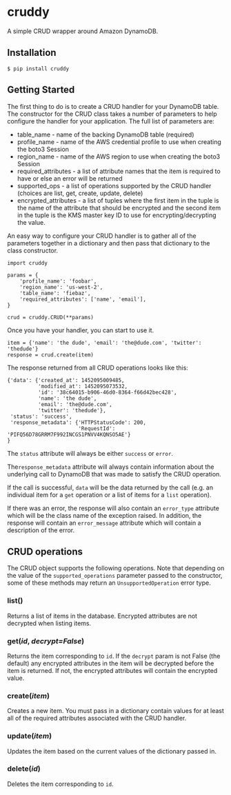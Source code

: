 # cruddy

A simple CRUD wrapper around Amazon DynamoDB.

## Installation

```
$ pip install cruddy
```

## Getting Started

The first thing to do is to create a CRUD handler for your DynamoDB table.  The
constructor for the CRUD class takes a number of parameters to help configure
the handler for your application.  The full list of parameters are:

* table_name - name of the backing DynamoDB table (required)
* profile_name - name of the AWS credential profile to use when creating the
  boto3 Session
* region_name - name of the AWS region to use when creating the boto3 Session
* required_attributes - a list of attribute names that the item is required to
  have or else an error will be returned
* supported_ops - a list of operations supported by the CRUD handler
  (choices are list, get, create, update, delete)
* encrypted_attributes - a list of tuples where the first item in the tuple is
  the name of the attribute that should be encrypted and the second
  item in the tuple is the KMS master key ID to use for
  encrypting/decrypting the value.

An easy way to configure your CRUD handler is to gather all of the parameters
together in a dictionary and then pass that dictionary to the class
constructor.

```
import cruddy

params = {
    'profile_name': 'foobar',
    'region_name': 'us-west-2',
    'table_name': 'fiebaz',
    'required_attributes': ['name', 'email'],
}

crud = cruddy.CRUD(**params)
```

Once you have your handler, you can start to use it.

```
item = {'name': 'the dude', 'email': 'the@dude.com', 'twitter': 'thedude'}
response = crud.create(item)
```

The response returned from all CRUD operations looks like this:

```
{'data': {'created_at': 1452095009485,
          'modified_at': 1452095073532,
          'id': '38c64015-b906-46d0-8364-f66d42bec428',
          'name': 'the dude',
          'email': 'the@dude.com',
          'twitter': 'thedude'},
 'status': 'success',
 'response_metadata': {'HTTPStatusCode': 200,
                       'RequestId': 'PIFQ56D78GRRM7F992INCGS1PNVV4KQNSO5AE'}
}
```

The ``status`` attribute will always be either ``success`` or ``error``.

The``response_metadata`` attribute will always contain information about the
underlying call to DynamoDB that was made to satisfy the CRUD operation.

If the call is successful, ``data`` will be the data returned by the call
(e.g. an individual item for a ``get`` operation or a list of items for a
``list`` operation).

If there was an error, the response will also contain an ``error_type``
attribute which will be the class name of the exception raised.  In addition,
the response will contain an ``error_message`` attribute which will contain a
description of the error.

## CRUD operations

The CRUD object supports the following operations.  Note that depending on the
value of the ``supported_operations`` parameter passed to the constructor, some
of these methods may return an ``UnsupportedOperation`` error type.

### list()

Returns a list of items in the database.  Encrypted attributes are not
decrypted when listing items.

### get(*id*, *decrypt=False*)

Returns the item corresponding to ``id``.  If the ``decrypt`` param is not
False (the default) any encrypted attributes in the item will be decrypted
before the item is returned.  If not, the encrypted attributes will contain the
encrypted value.

### create(*item*)

Creates a new item.  You must pass in a dictionary contain values for at least
all of the required attributes associated with the CRUD handler.

### update(*item*)

Updates the item based on the current values of the dictionary passed in.

### delete(*id*)

Deletes the item corresponding to ``id``.


